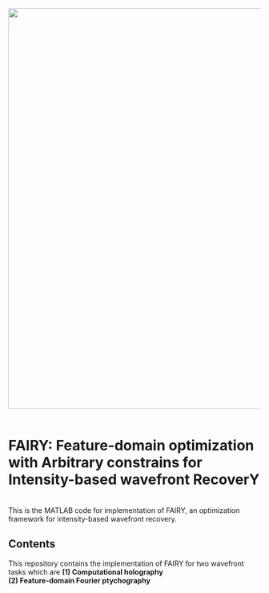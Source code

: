 <div align = 'center'>
<img src = "https://github.com/THUHoloLab/FAIRY/blob/main/Demo/resource/figure_core.png" width = "800" alt="" align = center />
</div><br>

# FAIRY: Feature-domain optimization with Arbitrary constrains for Intensity-based wavefront RecoverY
<br>
This is the MATLAB code for implementation of FAIRY, an optimization framework for intensity-based wavefront recovery.
<br>

## Contents
This repository contains the implementation of FAIRY for two wavefront tasks which are
**(1) Computational holography** <br>
**(2) Feature-domain Fourier ptychography** <br>
<br>
<br>
